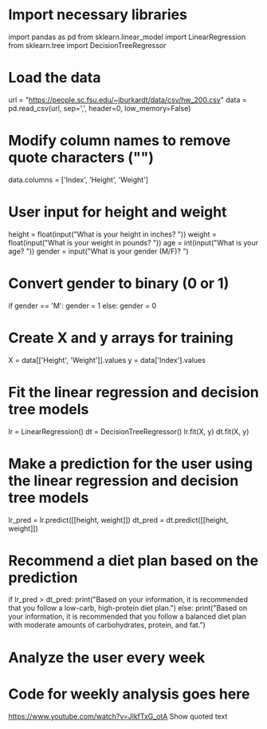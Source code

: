 
# Import necessary libraries
import pandas as pd
from sklearn.linear_model import LinearRegression
from sklearn.tree import DecisionTreeRegressor

# Load the data
url = "https://people.sc.fsu.edu/~jburkardt/data/csv/hw_200.csv"
data = pd.read_csv(url, sep=',', header=0, low_memory=False)

# Modify column names to remove quote characters ("")
data.columns = ['Index', 'Height', 'Weight']

# User input for height and weight
height = float(input("What is your height in inches? "))
weight = float(input("What is your weight in pounds? "))
age = int(input("What is your age? "))
gender = input("What is your gender (M/F)? ")

# Convert gender to binary (0 or 1)
if gender == 'M':
  gender = 1
else:
  gender = 0

# Create X and y arrays for training
X = data[['Height', 'Weight']].values
y = data['Index'].values

# Fit the linear regression and decision tree models
lr = LinearRegression()
dt = DecisionTreeRegressor()
lr.fit(X, y)
dt.fit(X, y)

# Make a prediction for the user using the linear regression and decision tree models
lr_pred = lr.predict([[height, weight]])
dt_pred = dt.predict([[height, weight]])

# Recommend a diet plan based on the prediction
if lr_pred > dt_pred:
  print("Based on your information, it is recommended that you follow a low-carb, high-protein diet plan.")
else:
  print("Based on your information, it is recommended that you follow a balanced diet plan with moderate amounts of carbohydrates, protein, and fat.")

# Analyze the user every week
# Code for weekly analysis goes here

https://www.youtube.com/watch?v=JlkfTxG_otA
Show quoted text
